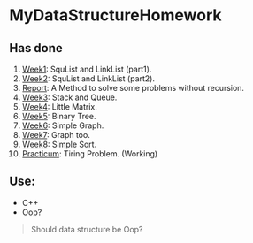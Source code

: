 # MyDataStructureHomework

## Has done

1. [Week1](./week1/): SquList and LinkList (part1).
2. [Week2](./week2/): SquList and LinkList (part2).
3. [Report](./report/): A Method to solve some problems without recursion.
4. [Week3](./week3/): Stack and Queue.
5. [Week4](./week4/): Little Matrix.
6. [Week5](./week5/): Binary Tree.
7. [Week6](./week6/): Simple Graph.
8. [Week7](./week7/): Graph too.
9. [Week8](./week8/): Simple Sort.
10. [Practicum](./practicum/): Tiring Problem. (Working)

## Use:

- C++
- Oop?

> Should data structure be Oop?